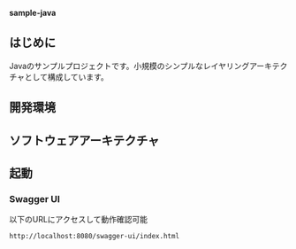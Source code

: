 **sample-java**

## はじめに
Javaのサンプルプロジェクトです。小規模のシンプルなレイヤリングアーキテクチャとして構成しています。

## 開発環境

## ソフトウェアアーキテクチャ

## 起動

### Swagger UI
以下のURLにアクセスして動作確認可能
```
http://localhost:8080/swagger-ui/index.html
```
